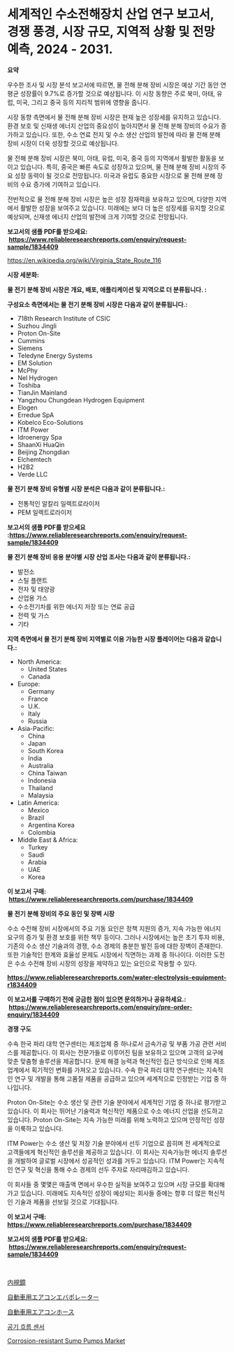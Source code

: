 <p><h1>세계적인 수소전해장치 산업 연구 보고서, 경쟁 풍경, 시장 규모, 지역적 상황 및 전망 예측, 2024 - 2031.</h1></p><p><strong>요약</strong></p>
<p><p>우수한 조사 및 시장 분석 보고서에 따르면, 물 전해 분해 장비 시장은 예상 기간 동안 연평균 성장률이 9.7%로 증가할 것으로 예상됩니다. 이 시장 동향은 주로 북미, 아태, 유럽, 미국, 그리고 중국 등의 지리적 범위에 영향을 줍니다.</p><p>시장 동향 측면에서 물 전해 분해 장비 시장은 현재 높은 성장세를 유지하고 있습니다. 환경 보호 및 신재생 에너지 산업의 중요성이 높아지면서 물 전해 분해 장비의 수요가 증가하고 있습니다. 또한, 수소 연료 전지 및 수소 생산 산업의 발전에 따라 물 전해 분해 장비 시장이 더욱 성장할 것으로 예상됩니다.</p><p>물 전해 분해 장비 시장은 북미, 아태, 유럽, 미국, 중국 등의 지역에서 활발한 활동을 보이고 있습니다. 특히, 중국은 빠른 속도로 성장하고 있으며, 물 전해 분해 장비 시장의 주요 성장 동력이 될 것으로 전망됩니다. 미국과 유럽도 중요한 시장으로 물 전해 분해 장비의 수요 증가에 기여하고 있습니다.</p><p>전반적으로 물 전해 분해 장비 시장은 높은 성장 잠재력을 보유하고 있으며, 다양한 지역에서 활발한 성장을 보여주고 있습니다. 미래에는 보다 더 높은 성장세를 유지할 것으로 예상되며, 신재생 에너지 산업의 발전에 크게 기여할 것으로 전망됩니다.</p></p>
<p><strong>보고서의 샘플 PDF를 받으세요: &nbsp;<a href="https://www.reliableresearchreports.com/enquiry/request-sample/1834409">https://www.reliableresearchreports.com/enquiry/request-sample/1834409</a></strong></p>
<p><a href="https://en.wikipedia.org/wiki/Virginia_State_Route_116">https://en.wikipedia.org/wiki/Virginia_State_Route_116</a></p>
<p><strong>시장 세분화:</strong></p>
<p><strong> 물 전기 분해 장비 시장은 개요, 배포, 애플리케이션 및 지역으로 더 분류됩니다. :</strong></p>
<p><strong>구성요소 측면에서는 물 전기 분해 장비 시장은 다음과 같이 분류됩니다.:</strong></p>
<p><ul><li>718th Research Institute of CSIC</li><li>Suzhou Jingli</li><li>Proton On-Site</li><li>Cummins</li><li>Siemens</li><li>Teledyne Energy Systems</li><li>EM Solution</li><li>McPhy</li><li>Nel Hydrogen</li><li>Toshiba</li><li>TianJin Mainland</li><li>Yangzhou Chungdean Hydrogen Equipment</li><li>Elogen</li><li>Erredue SpA</li><li>Kobelco Eco-Solutions</li><li>ITM Power</li><li>Idroenergy Spa</li><li>ShaanXi HuaQin</li><li>Beijing Zhongdian</li><li>Elchemtech</li><li>H2B2</li><li>Verde LLC</li></ul></p>
<p><strong> 물 전기 분해 장비 유형별 시장 분석은 다음과 같이 분류됩니다.:</strong></p>
<p><ul><li>전통적인 알칼리 일렉트로라이저</li><li>PEM 일렉트로라이저</li></ul></p>
<p><strong>보고서의 샘플 PDF를 받으세요 :<a href="https://www.reliableresearchreports.com/enquiry/request-sample/1834409">https://www.reliableresearchreports.com/enquiry/request-sample/1834409</a></strong></p>
<p><strong> 물 전기 분해 장비 응용 분야별 시장 산업 조사는 다음과 같이 분류됩니다.:</strong></p>
<p><ul><li>발전소</li><li>스틸 플랜트</li><li>전자 및 태양광</li><li>산업용 가스</li><li>수소전기차를 위한 에너지 저장 또는 연료 공급</li><li>전력 및 가스</li><li>기타</li></ul></p>
<p><strong>지역 측면에서 물 전기 분해 장비 지역별로 이용 가능한 시장 플레이어는 다음과 같습니다.:</strong></p>
<p><ul>
    <li>
        North America:
        <ul>
            <li>United States</li>
            <li>Canada</li>
        </ul>
    </li>
    <li>
        Europe:
        <ul>
            <li>Germany</li>
            <li>France</li>
            <li>U.K.</li>
            <li>Italy</li>
            <li>Russia</li>
        </ul>
    </li>
    <li>
        Asia-Pacific:
        <ul>
            <li>China</li>
            <li>Japan</li>
            <li>South Korea</li>
            <li>India</li>
            <li>Australia</li>
            <li>China Taiwan</li>
            <li>Indonesia</li>
            <li>Thailand</li>
            <li>Malaysia</li>
        </ul>
    </li>
    <li>
        Latin America:
        <ul>
            <li>Mexico</li>
            <li>Brazil</li>
            <li>Argentina Korea</li>
            <li>Colombia</li>
        </ul>
    </li>
    <li>
        Middle East & Africa:
        <ul>
            <li>Turkey</li>
            <li>Saudi</li>
            <li>Arabia</li>
            <li>UAE</li>
            <li>Korea</li>
        </ul>
    </li>
    </ul></p>
<p><strong>이 보고서 구매: &nbsp;<a href="https://www.reliableresearchreports.com/purchase/1834409">https://www.reliableresearchreports.com/purchase/1834409</a></strong></p>
<p><strong>물 전기 분해 장비의 주요 동인 및 장벽 시장</strong></p>
<p><p>수소 수전해 장비 시장에서의 주요 기동 요인은 정책 지원의 증가, 지속 가능한 에너지 요구의 증가 및 환경 보호를 위한 책무 등이다. 그러나 시장에서는 높은 초기 투자 비용, 기존의 수소 생산 기술과의 경쟁, 수소 경제의 충분한 발전 등에 대한 장벽이 존재한다. 또한 기술적인 한계와 효율성 문제도 시장에서 직면하는 과제 중 하나이다. 이러한 도전은 수소 수전해 장비 시장의 성장을 제약하고 있는 요인으로 작용할 수 있다.</p></p>
<p><strong><a href="https://www.reliableresearchreports.com/water-electrolysis-equipment-r1834409">https://www.reliableresearchreports.com/water-electrolysis-equipment-r1834409</a></strong></p>
<p><strong>이 보고서를 구매하기 전에 궁금한 점이 있으면 문의하거나 공유하세요.: &nbsp;<a href="https://www.reliableresearchreports.com/enquiry/pre-order-enquiry/1834409">https://www.reliableresearchreports.com/enquiry/pre-order-enquiry/1834409</a></strong></p>
<p><strong>경쟁 구도</strong></p>
<p><p>수속 한국 파리 대학 연구센터는 제조업체 중 하나로서 금속가공 및 부품 가공 관련 서비스를 제공합니다. 이 회사는 전문가들로 이루어진 팀을 보유하고 있으며 고객의 요구에 맞춘 맞춤형 솔루션을 제공합니다. 문제 해결 능력과 혁신적인 접근 방식으로 인해 제조업계에서 획기적인 변화를 가져오고 있습니다. 수속 한국 파리 대학 연구센터는 지속적인 연구 및 개발을 통해 고품질 제품을 공급하고 있으며 세계적으로 인정받는 기업 중 하나입니다.</p><p>Proton On-Site는 수소 생산 및 관련 기술 분야에서 세계적인 기업 중 하나로 평가받고 있습니다. 이 회사는 뛰어난 기술력과 혁신적인 제품으로 수소 에너지 산업을 선도하고 있습니다. Proton On-Site는 지속 가능한 미래를 위해 노력하고 있으며 안정적인 성장을 이룩하고 있습니다. </p><p>ITM Power는 수소 생산 및 저장 기술 분야에서 선두 기업으로 꼽히며 전 세계적으로 고객들에게 혁신적인 솔루션을 제공하고 있습니다. 이 회사는 지속가능한 에너지 솔루션을 개발하여 글로벌 시장에서 성공적인 성과를 거두고 있습니다. ITM Power는 지속적인 연구 및 혁신을 통해 수소 경제의 선두 주자로 자리매김하고 있습니다. </p><p>이 회사들 중 몇몇은 매출액 면에서 우수한 실적을 보여주고 있으며 시장 규모를 확대해가고 있습니다. 미래에도 지속적인 성장이 예상되는 회사들 중에는 향후 더 많은 혁신적인 기술과 제품을 선보일 것으로 기대됩니다.</p></p>
<p><strong>이 보고서 구매: &nbsp; <a href="https://www.reliableresearchreports.com/purchase/1834409">https://www.reliableresearchreports.com/purchase/1834409</a></strong></p>
<p><strong>보고서의 샘플 PDF를 받으세요: &nbsp;<a href="https://www.reliableresearchreports.com/enquiry/request-sample/1834409">https://www.reliableresearchreports.com/enquiry/request-sample/1834409</a></strong><strong></strong></p>
<p>&nbsp;</p>
<p><p><a href="https://medium.com/@reyeshowell655/%E3%82%B0%E3%83%AD%E3%83%BC%E3%83%90%E3%83%AB%E3%82%A8%E3%83%B3%E3%83%89%E3%82%B9%E3%82%B3%E3%83%BC%E3%83%97%E7%94%A3%E6%A5%AD-%E7%A8%AE%E9%A1%9E-%E5%BF%9C%E7%94%A8-%E5%B8%82%E5%A0%B4%E3%83%97%E3%83%AC%E3%82%A4%E3%83%A4%E3%83%BC-%E5%9C%B0%E5%9F%9F%E6%88%90%E9%95%B7%E5%88%86%E6%9E%90-%E3%81%8A%E3%82%88%E3%81%B3%E5%B0%86%E6%9D%A5%E3%81%AE%E3%82%B7%E3%83%8A%E3%83%AA%E3%82%AA-2024%E5%B9%B4-2031%E5%B9%B4-a5b1e14d022c">内視鏡</a></p><p><a href="https://github.com/zjkmgcs938405/Market-Research-Report-List-4/blob/main/966538153725.md">自動車用エアコンエバポレーター</a></p><p><a href="https://github.com/roulaayoub-saad/Market-Research-Report-List-3/blob/main/578834953726.md">自動車用エアコンホース</a></p><p><a href="https://medium.com/@uisoxxuy65/%EA%B8%80%EB%A1%9C%EB%B2%8C-%EA%B3%B5%EA%B8%B0%ED%9D%90%EB%A6%84-%EC%84%BC%EC%84%9C-%EC%8B%9C%EC%9E%A5-%EA%B7%9C%EB%AA%A8-%EB%B0%8F-%EC%A0%90%EC%9C%A0%EC%9C%A8-%EB%B6%84%EC%84%9D-%EC%A0%9C%ED%92%88-%EC%9C%A0%ED%98%95-%EC%A0%81%EC%9A%A9-%EB%B6%84%EC%95%BC-%EC%A7%80%EC%97%AD%EB%B3%84-%EC%98%88%EC%B8%A1-2024-2031-7b9a974d2789">공기 흐름 센서</a></p><p><a href="https://issuu.com/reportprime-2/docs/corrosion-resistant-sump-pumps-market-size-2030.pp">Corrosion-resistant Sump Pumps Market</a></p></p>